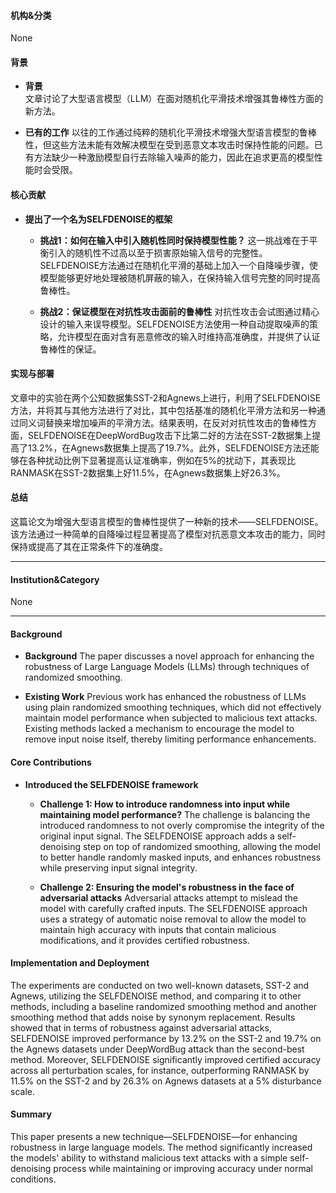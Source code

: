 #### 机构&分类
None

#### 背景
- **背景**       
    文章讨论了大型语言模型（LLM）在面对随机化平滑技术增强其鲁棒性方面的新方法。

- **已有的工作**
    以往的工作通过纯粹的随机化平滑技术增强大型语言模型的鲁棒性，但这些方法未能有效解决模型在受到恶意文本攻击时保持性能的问题。已有方法缺少一种激励模型自行去除输入噪声的能力，因此在追求更高的模型性能时会受限。

#### 核心贡献
- **提出了一个名为SELFDENOISE的框架**
    - **挑战1：如何在输入中引入随机性同时保持模型性能？**
        这一挑战难在于平衡引入的随机性不过高以至于损害原始输入信号的完整性。SELFDENOISE方法通过在随机化平滑的基础上加入一个自降噪步骤，使模型能够更好地处理被随机屏蔽的输入，在保持输入信号完整的同时提高鲁棒性。

    - **挑战2：保证模型在对抗性攻击面前的鲁棒性**
        对抗性攻击会试图通过精心设计的输入来误导模型。SELFDENOISE方法使用一种自动提取噪声的策略，允许模型在面对含有恶意修改的输入时维持高准确度，并提供了认证鲁棒性的保证。

#### 实现与部署
文章中的实验在两个公知数据集SST-2和Agnews上进行，利用了SELFDENOISE方法，并将其与其他方法进行了对比，其中包括基准的随机化平滑方法和另一种通过同义词替换来增加噪声的平滑方法。结果表明，在反对对抗性攻击的鲁棒性方面，SELFDENOISE在DeepWordBug攻击下比第二好的方法在SST-2数据集上提高了13.2%，在Agnews数据集上提高了19.7%。此外，SELFDENOISE方法还能够在各种扰动比例下显著提高认证准确率，例如在5%的扰动下，其表现比RANMASK在SST-2数据集上好11.5%，在Agnews数据集上好26.3%。

#### 总结
这篇论文为增强大型语言模型的鲁棒性提供了一种新的技术——SELFDENOISE。该方法通过一种简单的自降噪过程显著提高了模型对抗恶意文本攻击的能力，同时保持或提高了其在正常条件下的准确度。
  
---

#### Institution&Category
None
  
---

#### Background
- **Background**
The paper discusses a novel approach for enhancing the robustness of Large Language Models (LLMs) through techniques of randomized smoothing.

- **Existing Work**
Previous work has enhanced the robustness of LLMs using plain randomized smoothing techniques, which did not effectively maintain model performance when subjected to malicious text attacks. Existing methods lacked a mechanism to encourage the model to remove input noise itself, thereby limiting performance enhancements.

#### Core Contributions
  - **Introduced the SELFDENOISE framework**
    - **Challenge 1: How to introduce randomness into input while maintaining model performance?**
        The challenge is balancing the introduced randomness to not overly compromise the integrity of the original input signal. The SELFDENOISE approach adds a self-denoising step on top of randomized smoothing, allowing the model to better handle randomly masked inputs, and enhances robustness while preserving input signal integrity.

    - **Challenge 2: Ensuring the model's robustness in the face of adversarial attacks**
        Adversarial attacks attempt to mislead the model with carefully crafted inputs. The SELFDENOISE approach uses a strategy of automatic noise removal to allow the model to maintain high accuracy with inputs that contain malicious modifications, and it provides certified robustness.

#### Implementation and Deployment
The experiments are conducted on two well-known datasets, SST-2 and Agnews, utilizing the SELFDENOISE method, and comparing it to other methods, including a baseline randomized smoothing method and another smoothing method that adds noise by synonym replacement. Results showed that in terms of robustness against adversarial attacks, SELFDENOISE improved performance by 13.2% on the SST-2 and 19.7% on the Agnews datasets under DeepWordBug attack than the second-best method. Moreover, SELFDENOISE significantly improved certified accuracy across all perturbation scales, for instance, outperforming RANMASK by 11.5% on the SST-2 and by 26.3% on Agnews datasets at a 5% disturbance scale.

#### Summary
This paper presents a new technique—SELFDENOISE—for enhancing robustness in large language models. The method significantly increased the models' ability to withstand malicious text attacks with a simple self-denoising process while maintaining or improving accuracy under normal conditions.